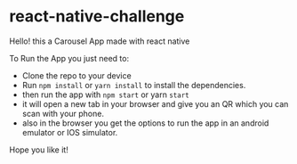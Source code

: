 # react-native-challenge

Hello! this a Carousel App made with react native

To Run the App you just need to:

- Clone the repo to your device
- Run <code>npm install</code> or <code>yarn install</code> to install the dependencies.
- then run the app with <code>npm start</code> or yarn <code>start</code>
- it  will open a new tab in your browser and give you an QR which you can scan with your phone.
- also in the browser you get the options to run the app in an android emulator or IOS simulator.

Hope you like it!

